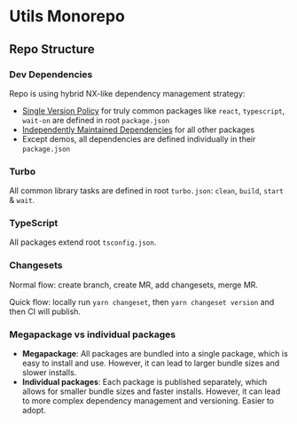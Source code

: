 # Utils Monorepo

## Repo Structure

### Dev Dependencies

Repo is using hybrid NX-like dependency management strategy:

- [Single Version Policy](https://nx.dev/concepts/decisions/dependency-management#single-version-policy) for truly common packages like `react`, `typescript`, `wait-on` are defined in root `package.json`
- [Independently Maintained Dependencies](https://nx.dev/concepts/decisions/dependency-management#independently-maintained-dependencies) for all other packages
- Except demos, all dependencies are defined individually in their `package.json`

### Turbo

All common library tasks are defined in root `turbo.json`: `clean`, `build`, `start` & `wait`.

### TypeScript

All packages extend root `tsconfig.json`.

### Changesets

Normal flow: create branch, create MR, add changesets, merge MR.

Quick flow: locally run `yarn changeset`, then `yarn changeset version` and then CI will publish.

### Megapackage vs individual packages

- **Megapackage**: All packages are bundled into a single package, which is easy to install and use. However, it can lead to larger bundle sizes and slower installs.
- **Individual packages**: Each package is published separately, which allows for smaller bundle sizes and faster installs. However, it can lead to more complex dependency management and versioning. Easier to adopt.
